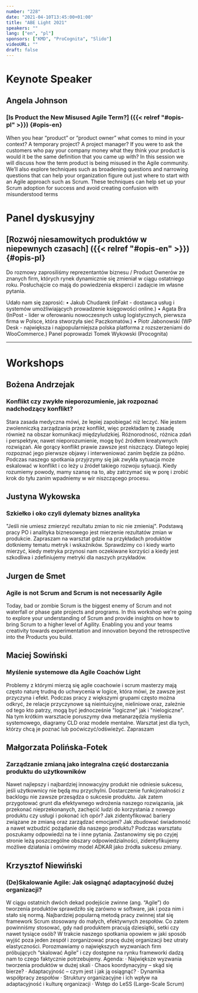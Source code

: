 ```yaml
---
number: "228"
date: "2021-04-10T13:45:00+01:00"
title: "ABE Light 2021"
speakers: ""
lang: ["en", "pl"]
sponsors: ["KMD", "ProCognita", "Slido"]
videoURL: ""
draft: false
---
```


# Keynote Speaker

## Angela Johnson
### [Is Product the New Misused Agile Term?] ({{< relref "#opis-pl" >}}) {#opis-en}

When you hear “product” or “product owner” what comes to mind in your context? A temporary project? A project manager? If you were to ask the customers who pay your company money what they think your product is would it be the same definition that you came up with?
In this session we will discuss how the term product is being misused in the Agile community. We’ll also explore techniques such as broadening questions and narrowing questions that can help your organization figure out just where to start with an Agile approach such as Scrum. These techniques can help set up your Scrum adoption for success and avoid creating confusion with misunderstood terms

# Panel dyskusyjny

## [Rozwój niesamowitych produktów w niepewnych czasach] ({{< relref "#opis-en" >}}) {#opis-pl}

Do rozmowy zaprosiliśmy reprezentantów biznesu / Product Ownerów ze znanych firm, których rynek dynamicznie się zmieniał w ciągu ostatniego roku. Posłuchajcie co mają do powiedzenia eksperci i zadajcie im własne pytania.

Udało nam się zaprosić:
• Jakub Chudarek (inFakt - dostawca usług i systemów umożliwiających prowadzenie księgowości online.)
• Agata Bra (InPost - lider w oferowaniu nowoczesnych usług logistycznych, pierwsza firma w Polsce, która stworzyła sieć Paczkomatów.)
• Piotr Jabonowski (WP Desk - największa i najpopularniejsza polska platforma z rozszerzeniami do WooCommerce.)
Panel poprowadzi Tomek Wykowski (Procognita)

-------------

# Workshops

## Bożena Andrzejak
### Konflikt czy zwykłe nieporozumienie, jak rozpoznać nadchodzący konflikt? 

Stara zasada medyczna mówi, że lepiej zapobiegać niż leczyć. Nie jestem zwolenniczką zarządzania przez konflikt, więc przekładam tę zasadę również na obszar komunikacji międzyludzkiej. Różnorodność, różnica zdań i perspektyw, nawet nieporozumienie, mogę być źródłem kreatywnych rozwiązań. Ale gorący konflikt prawie zawsze jest niszczący.
Dlatego lepiej rozpoznać jego pierwsze objawy i interweniować zanim będzie za późno. Podczas naszego spotkania przyjrzymy się jak zwykła sytuacja może eskalować w konflikt i co leży u źródeł takiego rozwoju sytuacji. Kiedy rozumiemy powody, mamy szansę na to, aby zatrzymać się w porę i zrobić krok do tyłu zanim wpadniemy w wir niszczącego procesu.

## Justyna Wykowska
### Szkiełko i oko czyli dylematy biznes analityka 

"Jeśli nie umiesz zmierzyć rezultatu zmian to nic nie zmieniaj". Podstawą pracy PO i analityka biznesowego jest mierzenie rezultatów zmian w produkcie. Zapraszam na warsztat gdzie na przykładach produktów dotkniemy tematu metryk i wskaźników. Sprawdzimy co i kiedy warto mierzyć, kiedy metryka przynosi nam oczekiwane korzyści a kiedy jest szkodliwa i zdefiniujemy metryki dla naszych przykładów.

## Jurgen de Smet
### Agile is not Scrum and Scrum is not necessarily Agile 

Today, bad or zombie Scrum is the biggest enemy of Scrum and not waterfall or phase gate projects and programs. In this workshop we're going to explore your understanding of Scrum and provide insights on how to bring Scrum to a higher level of Agility. Enabling you and your teams creativity towards experimentation and innovation beyond the retrospective into the Products you build.

## Maciej Sowiński
### Myślenie systemowe dla Agile Coachów Light 

Problemy z którymi mierzą się agile coachowie i scrum masterzy mają często naturę trudną do uchwycenia w logice, która mówi, że zawsze jest przyczyna i efekt. Podczas pracy z większymi grupami często można odkryć, że relacje przyczynowe są nieintuicyjne, nieliniowe oraz, zależnie od tego kto patrzy, mogą być jednocześnie "logiczne" jak i "nielogiczne". Na tym krótkim warsztacie poruszymy dwa metanarzędzia myślenia systemowego, diagramy CLD oraz modele mentalne. Warsztat jest dla tych, którzy chcą je poznać lub poćwiczyć/odświeżyć. Zapraszam

## Małgorzata Polińska-Fotek
### Zarządzanie zmianą jako integralna część dostarczania produktu do użytkowników 

Nawet najlepszy i najbardziej innowacyjny produkt nie odniesie sukcesu, jeśli użytkownicy nie będą mu przychylni. Dostarczenie funkcjonalności z backlogu nie zawsze przesądza o sukcesie produktu. Jak zatem przygotować grunt dla efektywnego wdrożenia naszego rozwiązania, jak przekonać nieprzekonanych, zachęcić ludzi do korzystania z nowego produktu czy usługi i pokonać ich opór? Jak zidentyfikować bariery związane ze zmianą oraz zarządzać emocjami? Jak zbudować świadomość a nawet wzbudzić pożądanie dla naszego produktu? Podczas warsztatu poszukamy odpowiedzi na te i inne pytania. Zastanowimy się po czyjej stronie leżą poszczególne obszary odpowiedzialności, zidentyfikujemy możliwe działania i omówimy model ADKAR jako źródła sukcesu zmiany.

## Krzysztof Niewiński
### (De)Skalowanie Agile: Jak osiągnąć adaptacyjność dużej organizacji? 

W ciągu ostatnich dwóch dekad podejście zwinne (ang. “Agile”) do tworzenia produktów sprawdziło się zarówno w software, jak i poza nim i stało się normą. Najbardziej popularną metodą pracy zwinnej stał się framework Scrum stosowany do małych, efektywnych zespołów. Co zatem powinniśmy stosować, gdy nad produktem pracują dziesiątki, setki czy nawet tysiące osób? W trakcie naszego spotkania opowiem w jaki sposób wyjść poza jeden zespół i zorganizować pracę dużej organizacji bez utraty elastyczności. Porozmawiamy o największych wyzwaniach firm próbujących “skalować Agile” i czy dostępne na rynku frameworki dadzą nam to czego faktycznie potrzebujemy.
Agenda:
· Największe wyzwania tworzenia produktów w dużej skali
· Chaos koordynacyjny – skąd się bierze?
· Adaptacyjność – czym jest i jak ją osiągnąć?
· Dynamika współpracy zespołów
· Struktury organizacyjne i ich wpływ na adaptacyjność i kulturę organizacji
· Wstęp do LeSS (Large-Scale Scrum)
